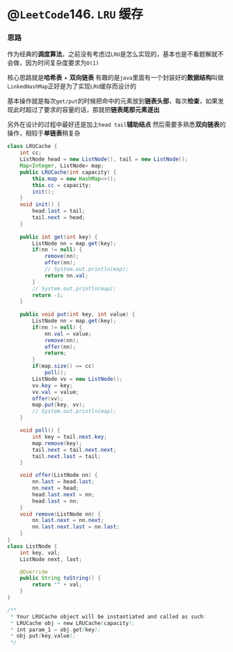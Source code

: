 # @`LeetCode`146. `LRU` 缓存

### 思路

作为经典的**调度算法**，之前没有考虑过`LRU`是怎么实现的，基本也是不看题解就不会做，因为时间复杂度要求为`O(1)`

核心思路就是**哈希表** + **双向链表** 有趣的是`java`里面有一个封装好的**数据结构**叫做`LinkedHashMap`正好是为了实现`LRU`缓存而设计的

基本操作就是每次`get/put`的时候把命中的元素放到**链表头部**，每次**检查**，如果发现此时超过了要求的容量的话，那就把**链表尾部元素逐出**

另外在设计的过程中最好还是加上`head tail`**辅助结点** 然后需要多熟悉**双向链表**的操作，相较于**单链表**稍复杂

```java
class LRUCache {
    int cc;
    ListNode head = new ListNode(), tail = new ListNode();
    Map<Integer, ListNode> map;
    public LRUCache(int capacity) {
        this.map = new HashMap<>();
        this.cc = capacity;
        init();
    }
    void init() {
        head.last = tail;
        tail.next = head;
    }
    
    public int get(int key) {
        ListNode nn = map.get(key);
        if(nn != null) {
            remove(nn);
            offer(nn);
            // System.out.println(map);
            return nn.val;
        }
        // System.out.println(map);
        return -1;
    }
    
    public void put(int key, int value) {
        ListNode nn = map.get(key);
        if(nn != null) {
            nn.val = value;
            remove(nn);
            offer(nn);
            return;
        }
        if(map.size() == cc)
            poll();
        ListNode vv = new ListNode();
        vv.key = key;
        vv.val = value;
        offer(vv);
        map.put(key, vv);
        // System.out.println(map);
    }

    void poll() {
        int key = tail.next.key;
        map.remove(key);
        tail.next = tail.next.next;
        tail.next.last = tail;
    }

    void offer(ListNode nn) {
        nn.last = head.last;
        nn.next = head;
        head.last.next = nn;
        head.last = nn;
    }
    void remove(ListNode nn) {
        nn.last.next = nn.next;
        nn.last.next.last = nn.last;
    }
}
class ListNode {
    int key, val;
    ListNode next, last;

    @Override
    public String toString() {
        return "" + val;
    }
}

/**
 * Your LRUCache object will be instantiated and called as such:
 * LRUCache obj = new LRUCache(capacity);
 * int param_1 = obj.get(key);
 * obj.put(key,value);
 */
```


